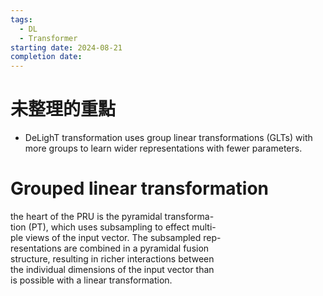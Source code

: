 ```yaml
---
tags:
  - DL
  - Transformer
starting date: 2024-08-21
completion date:
---
```

# 未整理的重點

- DeLighT transformation uses  group linear transformations (GLTs) with more groups to learn wider representations with fewer parameters.

# Grouped linear transformation

the heart of the PRU is the pyramidal transforma-  
tion (PT), which uses subsampling to effect multi-  
ple views of the input vector. The subsampled rep-  
resentations are combined in a pyramidal fusion  
structure, resulting in richer interactions between  
the individual dimensions of the input vector than  
is possible with a linear transformation.